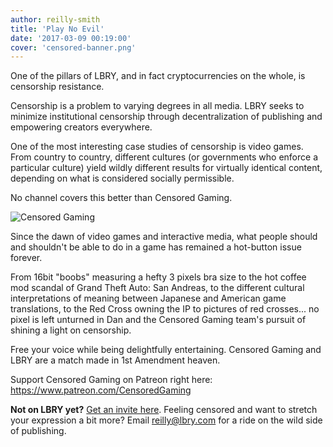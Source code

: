 ```yaml
---
author: reilly-smith
title: 'Play No Evil'
date: '2017-03-09 00:19:00'
cover: 'censored-banner.png'
---
```


One of the pillars of LBRY, and in fact cryptocurrencies on the whole, is censorship resistance.

Censorship is a problem to varying degrees in all media. LBRY seeks to minimize institutional censorship through decentralization of publishing and empowering creators everywhere.

One of the most interesting case studies of censorship is video games. From country to country, different cultures (or governments who enforce a particular culture) yield wildly different results for virtually identical content, depending on what is considered socially permissible.

No channel covers this better than Censored Gaming.

![Censored Gaming](/img/news/censored-inline2.jpg)

Since the dawn of video games and interactive media, what people should and shouldn't be able to do in a game has remained a hot-button issue forever.

From 16bit "boobs" measuring a hefty 3 pixels bra size to the hot coffee mod scandal of Grand Theft Auto: San Andreas, to the different cultural interpretations of meaning between Japanese and American game translations, to the Red Cross owning the IP to pictures of red crosses... no pixel is left unturned in Dan and the Censored Gaming team's pursuit of shining a light on censorship.

Free your voice while being delightfully entertaining. Censored Gaming and LBRY are a match made in 1st Amendment heaven.

Support Censored Gaming on Patreon right here: https://www.patreon.com/CensoredGaming

**Not on LBRY yet?** [Get an invite here](/get). Feeling censored and want to stretch your expression a bit more? Email [reilly@lbry.com](mailto:reilly@lbry.com) for a ride on the wild side of publishing.
